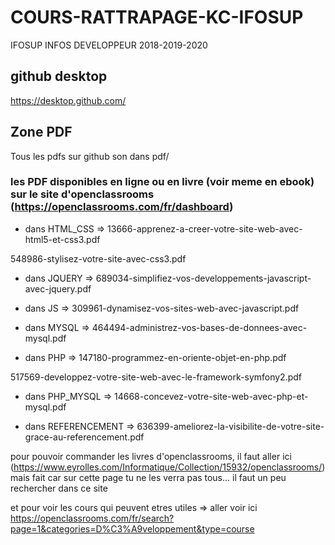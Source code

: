 # COURS-RATTRAPAGE-KC-IFOSUP
IFOSUP INFOS DEVELOPPEUR 2018-2019-2020

## github desktop
https://desktop.github.com/

## Zone PDF
Tous les pdfs sur github son dans pdf/
 ### les PDF disponibles en ligne ou en livre (voir meme en ebook) sur le site d'openclassrooms (https://openclassrooms.com/fr/dashboard)
* dans HTML_CSS => 
13666-apprenez-a-creer-votre-site-web-avec-html5-et-css3.pdf

548986-stylisez-votre-site-avec-css3.pdf

* dans JQUERY =>
689034-simplifiez-vos-developpements-javascript-avec-jquery.pdf

* dans JS =>
309961-dynamisez-vos-sites-web-avec-javascript.pdf

* dans MYSQL =>
464494-administrez-vos-bases-de-donnees-avec-mysql.pdf

* dans PHP =>
147180-programmez-en-oriente-objet-en-php.pdf

517569-developpez-votre-site-web-avec-le-framework-symfony2.pdf

* dans PHP_MYSQL =>
14668-concevez-votre-site-web-avec-php-et-mysql.pdf

* dans REFERENCEMENT =>
636399-ameliorez-la-visibilite-de-votre-site-grace-au-referencement.pdf



pour pouvoir commander les livres d'openclassrooms, il faut aller ici (https://www.eyrolles.com/Informatique/Collection/15932/openclassrooms/) mais fait car sur cette page tu ne les verra pas tous... il faut un peu rechercher dans ce site

et pour voir les cours qui peuvent etres utiles => aller voir ici https://openclassrooms.com/fr/search?page=1&categories=D%C3%A9veloppement&type=course
